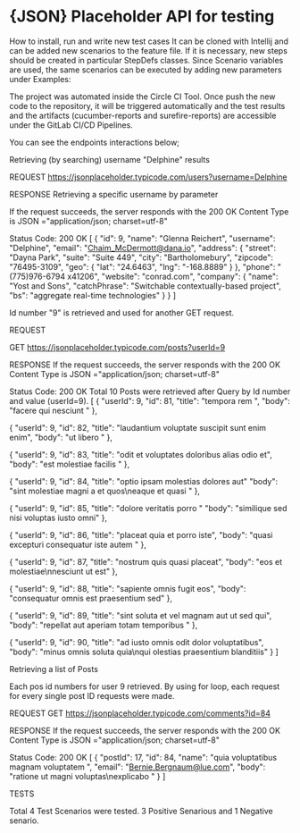 # {JSON} Placeholder API for testing

How to install, run and write new test cases
It can be cloned with Intellij and can be added new scenarios to the feature file. If it is necessary, new steps should be created in particular StepDefs classes. Since Scenario variables are used, the same scenarios can be executed by adding new parameters under Examples:

The project was automated inside the Circle CI Tool. Once push the new code to the repository, it will be triggered automatically and the test results and the artifacts (cucumber-reports and surefire-reports) are accessible under the GitLab CI/CD Pipelines.

You can see the endpoints interactions below;

Retrieving (by searching) username "Delphine" results

REQUEST
https://jsonplaceholder.typicode.com/users?username=Delphine

RESPONSE
Retrieving a specific username by parameter

If the request succeeds, the server responds with the 200 OK
Content Type is JSON ="application/json; charset=utf-8"

Status Code: 200 OK
[
{
"id": 9,
"name": "Glenna Reichert",
"username": "Delphine",
"email": "Chaim_McDermott@dana.io",
"address": {
"street": "Dayna Park",
"suite": "Suite 449",
"city": "Bartholomebury",
"zipcode": "76495-3109",
"geo": {
"lat": "24.6463",
"lng": "-168.8889"
}
},
"phone": "(775)976-6794 x41206",
"website": "conrad.com",
"company": {
"name": "Yost and Sons",
"catchPhrase": "Switchable contextually-based project",
"bs": "aggregate real-time technologies"
}
}
]


Id number "9" is retrieved and used for another GET request.


REQUEST

GET https://jsonplaceholder.typicode.com/posts?userId=9

RESPONSE
If the request succeeds, the server responds with the 200 OK
Content Type is JSON ="application/json; charset=utf-8"

Status Code: 200 OK
Total 10 Posts were retrieved after   Query by Id number and value (userId=9).
[
{
"userId": 9,
"id": 81,
"title": "tempora rem ",
"body": "facere qui nesciunt  "
},

{
"userId": 9,
"id": 82,
"title": "laudantium voluptate suscipit sunt enim enim",
"body": "ut libero  "
},

{
"userId": 9,
"id": 83,
"title": "odit et voluptates doloribus alias odio et",
"body": "est molestiae facilis "
},

{
"userId": 9,
"id": 84,
"title": "optio ipsam molestias  dolores aut"
"body": "sint molestiae magni a et quos\neaque et quasi "
},

{
"userId": 9,
"id": 85,
"title": "dolore veritatis porro "
"body": "similique sed nisi voluptas iusto omni"
},

{
"userId": 9,
"id": 86,
"title": "placeat quia et porro iste",
"body": "quasi excepturi consequatur iste autem "
},

{
"userId": 9,
"id": 87,
"title": "nostrum quis quasi placeat",
"body": "eos et molestiae\nnesciunt ut est"
},

{
"userId": 9,
"id": 88,
"title": "sapiente omnis fugit eos",
"body": "consequatur omnis est praesentium sed"
},

{
"userId": 9,
"id": 89,
"title": "sint soluta et vel magnam aut ut sed qui",
"body": "repellat aut aperiam totam temporibus "
},

{
"userId": 9,
"id": 90,
"title": "ad iusto omnis odit dolor voluptatibus",
"body": "minus omnis soluta quia\nqui olestias praesentium blanditiis"
}
]


Retrieving a list of Posts

Each pos id numbers for user 9 retrieved. By using for loop, each request for
every single post ID requests were made.

REQUEST
GET https://jsonplaceholder.typicode.com/comments?id=84



RESPONSE
If the request succeeds, the server responds with the 200 OK
Content Type is JSON ="application/json; charset=utf-8"

Status Code: 200 OK
[
{
"postId": 17,
"id": 84,
"name": "quia voluptatibus magnam voluptatem ",
"email": "Bernie.Bergnaum@lue.com",
"body": "ratione ut magni voluptas\nexplicabo "
}
]


TESTS

Total 4 Test Scenarios were tested. 3 Positive Senarious and 1 Negative senario.

